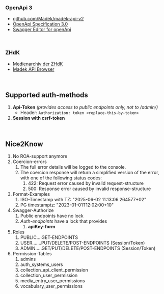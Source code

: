 ### OpenApi 3
- [github.com/Madek/madek-api-v2](https://github.com/Madek/madek-api-v2)
- [OpenApi Specification 3.0](https://swagger.io/specification/v3/)
- [Swagger Editor for openApi](https://editor.swagger.io/?url=https://ga4gh.github.io/task-execution-schemas/openapi.yaml)

<br/>

### ZHdK
- [Medienarchiv der ZHdK](https://medienarchiv.zhdk.ch/)
- [Madek API Browser](https://medienarchiv.zhdk.ch/api/browser/)

<br/>

## Supported auth-methods
1. **Api-Token** *(provides access to public endpoints only, not to /admin/)*
   - Header: `Authorization: token <replace-this-by-token>`
2. **Session with csrf-token**

<br/>

## Nice2Know
1. No ROA-support anymore
2. Coercion-errors
   1. The full error details will be logged to the console.
   2. The coercion response will return a simplified version of the error, with one of the following status codes:
      1. 422: Request error caused by invalid request-structure
      2. 500: Response error caused by invalid response-structure
3. Format-Examples
   1. ISO-Timestamp with TZ: "2025-06-02 11:13:06.264577+02"
   2. PG timestamptz: "2023-01-01T12:02:00+10"
4. Swagger-Authorize
   1. Public endpoints have no lock
   2. *Auth-endpoints* have a lock that provides
      1. **apiKey-form**
5. Roles
   1. PUBLIC....GET-ENDPOINTS
   2. USER.......PUT/DELETE/POST-ENDPOINTS (Session/Token)
   3. ADMIN.....GET/PUT/DELETE/POST-ENDPOINTS (Session/Token) 
6. Permission-Tables
   1. admins
   2. auth_systems_users
   3. collection_api_client_permission
   4. collection_user_permission
   5. media_entry_user_permissions
   6. vocabulary_user_permissions
